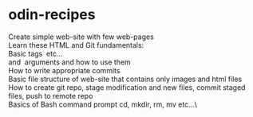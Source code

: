 # odin-recipes
Create simple web-site with few web-pages\
Learn these HTML and Git fundamentals:\
Basic tags <html> <body> <a> <img> <head> etc...\
<a> and <img> arguments and how to use them\
How to write appropriate commits\
Basic file structure of web-site that contains only images and html files\
How to create git repo, stage modification and new files, commit staged files, push to remote repo\
Basics of Bash command prompt cd, mkdir, rm, mv etc...\